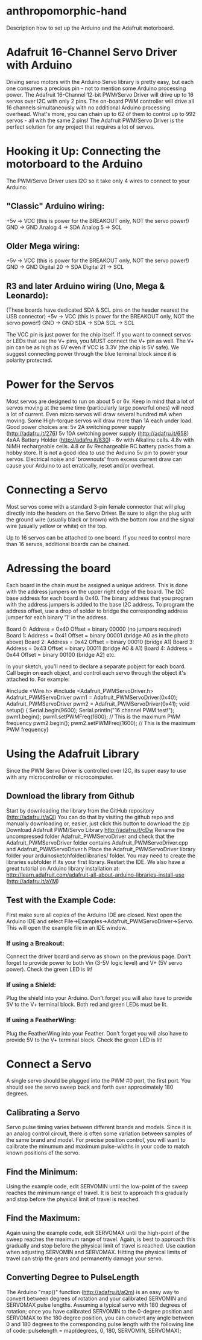 # anthropomorphic-hand
Description how to set up the Arduino and the Adafruit motorboard.

 
# Adafruit 16-Channel Servo Driver with Arduino

Driving servo motors with the Arduino Servo library is pretty easy, but each one consumes a
precious pin - not to mention some Arduino processing power. The Adafruit 16-Channel 12-bit
PWM/Servo Driver will drive up to 16 servos over I2C with only 2 pins. The on-board PWM
controller will drive all 16 channels simultaneously with no additional Arduino processing
overhead. What's more, you can chain up to 62 of them to control up to 992 servos - all with the
same 2 pins!
The Adafruit PWM/Servo Driver is the perfect solution for any project that requires a lot of
servos.


# Hooking it Up: Connecting the motorboard to the Arduino

The PWM/Servo Driver uses I2C so it take only 4 wires to connect to your Arduino:
## "Classic" Arduino wiring:
+5v -> VCC (this is power for the BREAKOUT only, NOT the servo power!)
GND -> GND
Analog 4 -> SDA
Analog 5 -> SCL
## Older Mega wiring:
+5v -> VCC (this is power for the BREAKOUT only, NOT the servo power!)
GND -> GND
Digital 20 -> SDA
Digital 21 -> SCL
## R3 and later Arduino wiring (Uno, Mega & Leonardo):
(These boards have dedicated SDA & SCL pins on the header nearest the USB connector)
+5v -> VCC (this is power for the BREAKOUT only, NOT the servo power!)
GND -> GND
SDA -> SDA
SCL -> SCL

The VCC pin is just power for the chip itself. If you want to connect servos or LEDs that use the
V+ pins, you MUST connect the V+ pin as well. The V+ pin can be as high as 6V even if VCC is
3.3V (the chip is 5V safe). We suggest connecting power through the blue terminal block since it
is polarity protected.


# Power for the Servos

Most servos are designed to run on about 5 or 6v. Keep in mind that a lot of servos moving at
the same time (particularly large powerful ones) will need a lot of current. Even micro servos
will draw several hundred mA when moving. Some High-torque servos will draw more than 1A
each under load.
Good power choices are:
5v 2A switching power supply (http://adafru.it/276)
5v 10A switching power supply (http://adafru.it/658)
4xAA Battery Holder (http://adafru.it/830) - 6v with Alkaline cells. 4.8v with NiMH
rechargeable cells.
4.8 or 6v Rechargeable RC battery packs from a hobby store.
It is not a good idea to use the Arduino 5v pin to power your servos. Electrical noise and
'brownouts' from excess current draw can cause your Arduino to act erratically, reset and/or
overheat.


# Connecting a Servo

Most servos come with a standard 3-pin female connector that will plug directly into the headers
on the Servo Driver. Be sure to align the plug with the ground wire (usually black or brown) with
the bottom row and the signal wire (usually yellow or white) on the top.

Up to 16 servos can be attached to one board. If you need to control more than 16 servos,
additional boards can be chained.


# Adressing the board

Each board in the chain must be assigned a unique address. This is done with the address
jumpers on the upper right edge of the board. The I2C base address for each board is 0x40.
The binary address that you program with the address jumpers is added to the base I2C
address.
To program the address offset, use a drop of solder to bridge the corresponding address jumper
for each binary '1' in the address.

Board 0: Address = 0x40 Offset = binary 00000 (no jumpers required)
Board 1: Address = 0x41 Offset = binary 00001 (bridge A0 as in the photo above)
Board 2: Address = 0x42 Offset = binary 00010 (bridge A1)
Board 3: Address = 0x43 Offset = binary 00011 (bridge A0 & A1)
Board 4: Address = 0x44 Offset = binary 00100 (bridge A2)
etc.

In your sketch, you'll need to declare a separate pobject for each board. Call begin on each
object, and control each servo through the object it's attached to. For example:

#include <Wire.h>
#include <Adafruit_PWMServoDriver.h>
Adafruit_PWMServoDriver pwm1 = Adafruit_PWMServoDriver(0x40);
Adafruit_PWMServoDriver pwm2 = Adafruit_PWMServoDriver(0x41);
void setup() {
Serial.begin(9600);
Serial.println("16 channel PWM test!");
pwm1.begin();
pwm1.setPWMFreq(1600); // This is the maximum PWM frequency
pwm2.begin();
pwm2.setPWMFreq(1600); // This is the maximum PWM frequency}


# Using the Adafruit Library

Since the PWM Servo Driver is controlled over I2C, its super easy to use with any
microcontroller or microcomputer. 

## Download the library from Github

Start by downloading the library from the GitHub repository (http://adafru.it/aQl) You can do that
by visiting the github repo and manually downloading or, easier, just click this button to
download the zip
Download Adafruit PWM/Servo Library
http://adafru.it/cDw
Rename the uncompressed folder Adafruit_PWMServoDriver and check that the
Adafruit_PWMServoDriver folder contains Adafruit_PWMServoDriver.cpp and
Adafruit_PWMServoDriver.h
Place the Adafruit_PWMServoDriver library folder your arduinosketchfolder/libraries/ folder.
You may need to create the libraries subfolder if its your first library. Restart the IDE.
We also have a great tutorial on Arduino library installation at:
http://learn.adafruit.com/adafruit-all-about-arduino-libraries-install-use (http://adafru.it/aYM)

## Test with the Example Code:

First make sure all copies of the Arduino IDE are closed.
Next open the Arduino IDE and select File->Examples->Adafruit_PWMServoDriver->Servo.
This will open the example file in an IDE window.

### If using a Breakout:
Connect the driver board and servo as shown on the previous page. Don't forget to provide
power to both Vin (3-5V logic level) and V+ (5V servo power). Check the green LED is lit!
### If using a Shield:
Plug the shield into your Arduino. Don't forget you will also have to provide 5V to the V+ terminal
block. Both red and green LEDs must be lit.
### If using a FeatherWing:
Plug the FeatherWing into your Feather. Don't forget you will also have to provide 5V to the V+
terminal block. Check the green LED is lit!

# Connect a Servo

A single servo should be plugged into the PWM #0 port, the first port. You should see the servo
sweep back and forth over approximately 180 degrees. 

## Calibrating a Servo

Servo pulse timing varies between different brands and models. Since it is an analog control
circuit, there is often some variation between samples of the same brand and model. For
precise position control, you will want to calibrate the minumum and maximum pulse-widths in
your code to match known positions of the servo.
## Find the Minimum:
Using the example code, edit SERVOMIN until the low-point of the sweep reaches the minimum
range of travel. It is best to approach this gradually and stop before the physical limit of travel is
reached.
## Find the Maximum:
Again using the example code, edit SERVOMAX until the high-point of the sweep reaches the
maximum range of travel. Again, is best to approach this gradually and stop before the physical
limit of travel is reached.
Use caution when adjusting SERVOMIN and SERVOMAX. Hitting the physical limits of travel
can strip the gears and permanently damage your servo.

## Converting Degree to PulseLength

The Arduino "map()" function (http://adafru.it/aQm) is an easy way to convert between degrees
of rotation and your calibrated SERVOMIN and SERVOMAX pulse lengths. Assuming a typical
servo with 180 degrees of rotation; once you have calibrated SERVOMIN to the 0-degree
position and SERVOMAX to the 180 degree position, you can convert any angle between 0 and
180 degrees to the corresponding pulse length with the following line of code:
pulselength = map(degrees, 0, 180, SERVOMIN, SERVOMAX);

